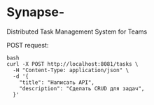 # Synapse-
Distributed Task Management System for Teams


POST request:

```
bash
curl -X POST http://localhost:8081/tasks \
  -H "Content-Type: application/json" \
  -d '{
    "title": "Написать API",
    "description": "Сделать CRUD для задач",
  }'
```
